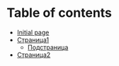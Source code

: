 # Table of contents

* [Initial page](README.md)
* [Страница1](stranica1/README.md)
  * [Подстраница](stranica1/podstranica.md)
* [Страница2](stranica2.md)

